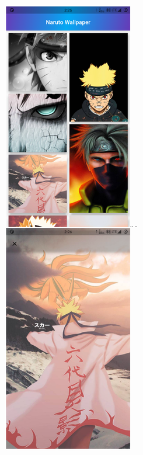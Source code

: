 
<img width=340px src="assets/Screenshot_20210825-142552_Naruto_Wallpaper_4k.png" />..       ..<img width=340px src="assets/Screenshot_20210825-142605_Naruto_Wallpaper_4k.png" />

